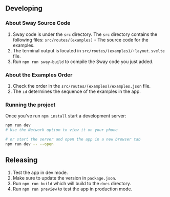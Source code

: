 ## Developing

### About Sway Source Code

1. Sway code is under the `src` directory. The `src` directory contains the following files: `src/routes/(examples)` - The source code for the examples.
2. The terminal output is located in `src/routes/(examples)/+layout.svelte` file.
3. Run `npm run sway-build` to compile the Sway code you just added.

### About the Examples Order

1. Check the order in the `src/routes/(examples)/examples.json` file.
2. The `id` determines the sequence of the examples in the app.

### Running the project

Once you've run `npm install` start a development server:

```bash
npm run dev
# Use the Network option to view it on your phone

# or start the server and open the app in a new browser tab
npm run dev -- --open
```

## Releasing

1. Test the app in dev mode.
2. Make sure to update the version in `package.json`.
3. Run `npm run build` which will build to the `docs` directory.
4. Run `npm run preview` to test the app in production mode.
